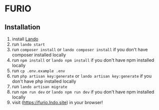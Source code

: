 # FURIO

## Installation

1. install [Lando](https://lando.dev)
2. run `lando start`
3. run `composer install` or `lando composer install` if you don't have composer installed locally
4. run `npm install` or `lando npm install` if you don't have npm installed locally
5. run `cp .env.example .env`
6. run `php artisan key:generate` or `lando artisan key:generate` if you don't have php installed locally
7. run `lando artisan migrate`
8. run `npm run dev` or `lando npm run dev` if you don't have npm installed locally
9. visit (https://furio.lndo.site) in your browser!
